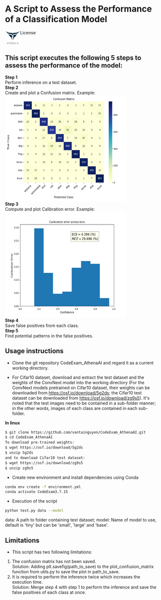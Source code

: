 # A Script to Assess the Performance of a Classification Model

License <img align="left" src="images/athenaai_logo.png" width="50" height="50">
<br clear="left">
## This script executes the following 5 steps to assess the performance of the model:

**Step 1**
<br clear="left">
Perform inference on a test dataset.
<br clear="left">
**Step 2**
<br clear="left">
Create and plot a Confusion matrix.
Example:
<br clear="left">
<img align="left" src="images/confusion_matrix.png" width="400" height="350">
<br clear="left">
**Step 3**
<br clear="left">
Compute and plot Calibration error.
Example:
<br clear="left">
<img align="left" src="images/calibration_graph.png" width="400" height="350">
<br clear="left">
**Step 4**
<br clear="left">
Save false positives from each class.
<br clear="left">
**Step 5**
<br clear="left">
Find potential patterns in the false positives.
<br clear="left">
## Usage instructions

- Clone the git repository CodeExam_AthenaAI and regard it as a current working directory.

- For Cifar10 dataset, download and extract the test dataset and the weights of the ConvNext model into the working directory (For the ConvNext models pretrained on Cifar10 dataset, their weights can be downloaded from https://osf.io/download/5g2ds; the Cifar10 test dataset can be downloaded from https://osf.io/download/zg9s5). It's noted that the test images need to be contained in a sub-folder manner; in the other words, images of each class are contained in each sub-folder. 

**In linux**
```bash
$ git clone https://github.com/vantainguyen/CodeExam_AthenaAI.git
$ cd CodeExam_AthenaAI
To download pre-trained weights:
$ wget https://osf.io/download/5g2ds
$ unzip 5g2ds
and to download Cifar10 test dataset:
$ wget https://osf.io/download/zg9s5
$ unzip zg9s5
```

- Create new environment and install dependencies using Conda

```bash
conda env create -f environment.yml
conda activate CodeExam3.7.15
```

- Execution of the script

```bash
python test.py data --model
```
data: A path to folder containing test dataset; model: Name of model to use, default is 'tiny' but can be 'small', 'large' and 'base'.
   <br clear="left">
## Limitations
- This script has two following limitations:
    <br clear="left">
1. The confusion matrix has not been saved.
    <br clear="left">
    Solution: Adding plt.savefig(path_to_save) to the plot_confusion_matrix function from utils.py to save the plot in path_to_save.
    <br clear="left">
2. It is required to perform the inference twice which increases the execution time.
    <br clear="left">
    Solution: Merge step 4 with step 1 to perform the inference and save the false positives of each class at once.
    <br clear="left">
